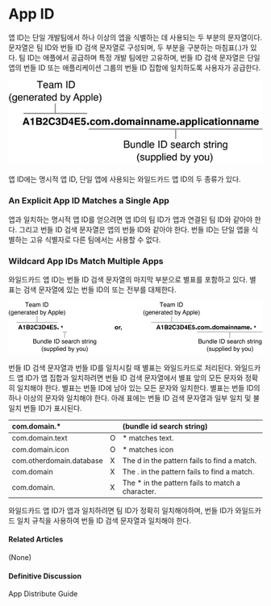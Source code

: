 # App ID

앱 ID는 단일 개발팀에서 하나 이상의 앱을 식별하는 데 사용되는 두 부분의 문자열이다. 문자열은 팀 ID와 번들 ID 검색 문자열로 구성되며, 두 부분을 구분하는 마침표\(.\)가 있다. 팀 ID는 애플에서 공급하며 특정 개발 팀에만 고유하며, 번들 ID 검색 문자열은 단일 앱의 번들 ID 또는 애플리케이션 그룹의 번들 ID 집합에 일치하도록 사용자가 공급한다.

![](../../.gitbook/assets/app_ids_2x.png)

앱 ID에는 명시적 앱 ID, 단일 앱에 사용되는 와일드카드 앱 ID의 두 종류가 있다.

### An Explicit App ID Matches a Single App

앱과 일치하는 명시적 앱 ID를 얻으려면 앱 ID의 팀 ID가 앱과 연결된 팀 ID와 같아야 한다. 그리고 번들 ID 검색 문자열은 앱의 번들 ID와 같아야 한다. 번들 ID는 단일 앱을 식별하는 고유 식별자로 다른 팀에서는 사용할 수 없다.

### Wildcard App IDs Match Multiple Apps

와일드카드 앱 ID는 번들 ID 검색 문자열의 마지막 부분으로 별표를 포함하고 있다. 별표는 검색 문자열에 있는 번들 ID의 또는 전부를 대체한다.

![](../../.gitbook/assets/app_ids_wildcard_2x.png)

번들 ID 검색 문자열과 번들 ID를 일치시킬 때 별표는 와일드카드로 처리된다. 와일드카드 앱 ID가 앱 집합과 일치하려면 번들 ID 검색 문자열에서 별표 앞의 모든 문자와 정확히 일치해야 한다. 별표는 번들 ID에 남아 있는 모든 문자와 일치한다. 별표는 번들 ID의 하나 이상의 문자와 일치해야 한다. 아래 표에는 번들 ID 검색 문자열과 일부 일치 및 불일치 번들 ID가 표시된다.

| com.domain.\* |  | \(bundle id search string\) |
| :--- | :--- | :--- |
| com.domain.text | O | \* matches text. |
| com.domain.icon | O | \* matches icon |
| com.otherdomain.database | X | The d in the pattern fails to find a match. |
| com.domain | X | The . in the pattern fails to find a match. |
| com.domain. | X | The \* in the pattern fails to match a character. |

와일드카드 앱 ID가 앱과 일치하려면 팀 ID가 정확히 일치해야하며, 번들 ID가 와일드카드 일치 규칙을 사용하여 번들 ID 검색 문자열과 일치해야 한다.

#### Related Articles

\(None\)

#### Definitive Discussion

App Distribute Guide

